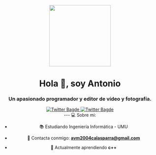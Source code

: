 <div id="header" align="center">
  <img src="https://media.giphy.com/media/QNFhOolVeCzPQ2Mx85/giphy.gif" width="200"/>
  <h1 align="center">Hola 👋, soy Antonio</h1>
  <h3>
    Un apasionado programador y editor de vídeo y fotografía.
  </h3>
<div id="badges" align="center">
  <a href="https://twitter.com/136Avm">
    <img src="https://img.shields.io/twitter/url?color=blue&label=136avm&logo=Twitter&logoColor=blue&style=for-the-badge&url=https%3A%2F%2Ftwitter.com%2F136Avm" alt="Twitter Bagde"/>
  </a>
  <a href="https://www.instagram.com/avm_136">
    <img src="https://img.shields.io/twitter/url?color=E1306C&label=avm_136&logo=Instagram&logoColor=E1306C&style=for-the-badge&url=https%3A%2F%2Fwww.instagram.com%2Favm_136" alt="Twitter Bagde"/>
  </a>
</div>
---
💻 Sobre mi:

- 📚 Estudiando Ingeniería Informática - UMU

- 📧 Contacta conmigo: **avm2004calasparra@gmail.com**

- 🌱 Actualmente aprendiendo **c++**
